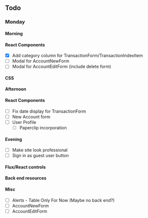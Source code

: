 ## Todo
### Monday
#### Morning
#### React Components
- [x] Add category column for TransactionForm/TransactionIndexItem
- [ ] Modal for AccountNewForm
- [ ] Modal for AccountEditForm (include delete form)
#### CSS
#### Afternoon
#### React Components
- [ ] Fix date display for TransactionForm
- [ ] New Account form
- [ ] User Profile
  - [ ] Paperclip incorporation
#### Evening
- [ ] Make site look professional
- [ ] Sign in as guest user button
#### Flux/React controls
#### Back end resources
#### Misc
- [ ] Alerts - Table Only For Now (Maybe no back end?)
- [ ] AccountNewForm
- [ ] AccountEditForm
